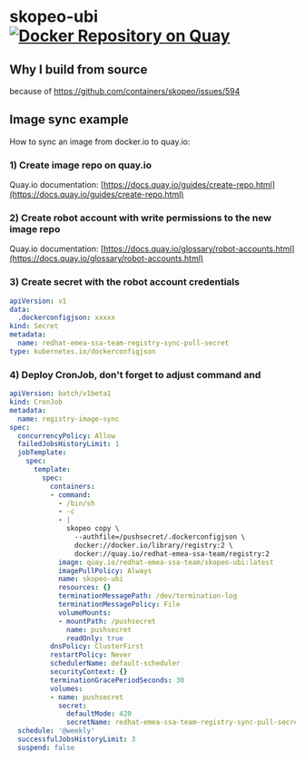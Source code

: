 # skopeo-ubi [![Docker Repository on Quay](https://quay.io/repository/redhat-emea-ssa-team/skopeo-ubi/status "Docker Repository on Quay")](https://quay.io/repository/redhat-emea-ssa-team/skopeo-ubi)

## Why I build from source

because of https://github.com/containers/skopeo/issues/594

## Image sync example 

How to sync an image from docker.io to quay.io:

### 1) Create image repo on quay.io

Quay.io documentation: [https://docs.quay.io/guides/create-repo.html](https://docs.quay.io/guides/create-repo.html)

### 2) Create robot account with write permissions to the new image repo

Quay.io documentation: [https://docs.quay.io/glossary/robot-accounts.html](https://docs.quay.io/glossary/robot-accounts.html)

### 3) Create secret with the robot account credentials

```yaml
apiVersion: v1
data:
  .dockerconfigjson: xxxxx
kind: Secret
metadata:
  name: redhat-emea-ssa-team-registry-sync-pull-secret
type: kubernetes.io/dockerconfigjson
```

### 4) Deploy CronJob, don't forget to adjust command and 

```yaml
apiVersion: batch/v1beta1
kind: CronJob
metadata:
  name: registry-image-sync
spec:
  concurrencyPolicy: Allow
  failedJobsHistoryLimit: 1
  jobTemplate:
    spec:
      template:
        spec:
          containers:
          - command:
            - /bin/sh
            - -c
            - |
              skopeo copy \
                --authfile=/pushsecret/.dockerconfigjson \
                docker://docker.io/library/registry:2 \
                docker://quay.io/redhat-emea-ssa-team/registry:2
            image: quay.io/redhat-emea-ssa-team/skopeo-ubi:latest
            imagePullPolicy: Always
            name: skopeo-ubi
            resources: {}
            terminationMessagePath: /dev/termination-log
            terminationMessagePolicy: File
            volumeMounts:
            - mountPath: /pushsecret
              name: pushsecret
              readOnly: true
          dnsPolicy: ClusterFirst
          restartPolicy: Never
          schedulerName: default-scheduler
          securityContext: {}
          terminationGracePeriodSeconds: 30
          volumes:
          - name: pushsecret
            secret:
              defaultMode: 420
              secretName: redhat-emea-ssa-team-registry-sync-pull-secret
  schedule: '@weekly'
  successfulJobsHistoryLimit: 3
  suspend: false
```